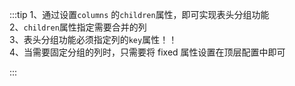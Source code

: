 :::tip
1、通过设置`columns` 的`children`属性，即可实现表头分组功能<br>
2、`children`属性指定需要合并的列<br>
3、表头分组功能必须指定列的`key`属性！！<br>
4、当需要固定分组的列时，只需要将 fixed 属性设置在顶层配置中即可

:::
